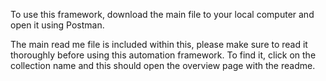 To use this framework, download the main file to your local computer and open it using Postman.

The main read me file is included within this, please make sure to read it thoroughly before using this automation framework. To find it, click on the collection name and this should open the overview page with the readme.

